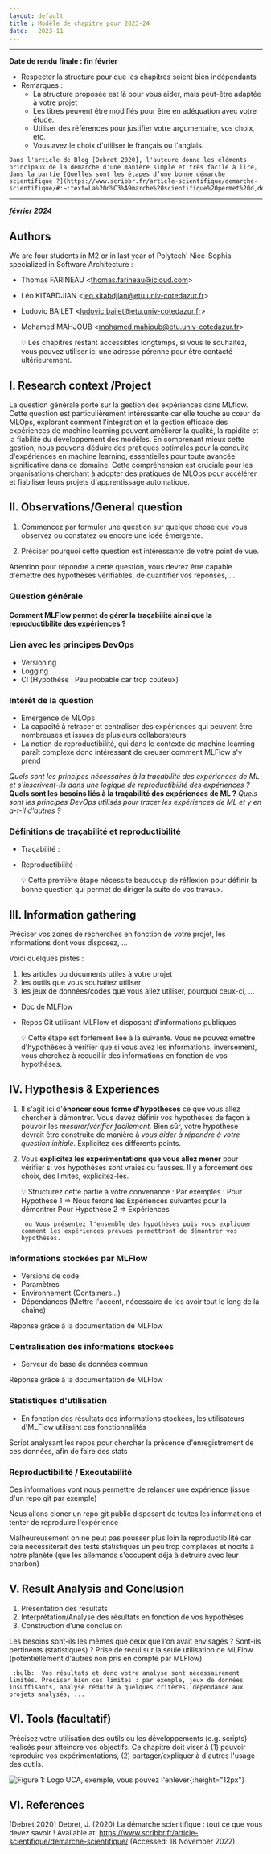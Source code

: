 ```yaml
---
layout: default
title : Modèle de chapitre pour 2023-24
date:   2023-11
---
```


---

   **Date de rendu finale : fin février**
   - Respecter la structure pour que les chapitres soient bien indépendants
   - Remarques :
        - La structure proposée est là pour vous aider, mais peut-être adaptée à votre projet
        - Les titres peuvent être modifiés pour être en adéquation avec votre étude. 
        - Utiliser des références pour justifier votre argumentaire, vos choix, etc.
        - Vous avez le choix d'utiliser le français ou l'anglais.

    Dans l'article de Blog [Debret 2020], l'auteure donne les éléments principaux de la démarche d'une manière simple et très facile à lire, dans la partie [Quelles sont les étapes d’une bonne démarche scientifique ?](https://www.scribbr.fr/article-scientifique/demarche-scientifique/#:~:text=La%20d%C3%A9marche%20scientifique%20permet%20d,de%20nouvelles%20hypoth%C3%A8ses%20%C3%A0%20tester.)

---

**_février 2024_**

## Authors

We are four students in M2 or in last year of Polytech' Nice-Sophia specialized in Software Architecture :

* Thomas FARINEAU &lt;thomas.farineau@icloud.com&gt;
* Léo KITABDJIAN &lt;leo.kitabdjian@etu.univ-cotedazur.fr&gt;
* Ludovic BAILET &lt;ludovic.bailet@etu.univ-cotedazur.fr&gt;
* Mohamed MAHJOUB &lt;mohamed.mahjoub@etu.univ-cotedazur.fr&gt;

     :bulb: Les chapitres restant accessibles longtemps, si vous le souhaitez, vous pouvez utiliser ici une adresse pérenne pour être contacté ultérieurement.

## I. Research context /Project

La question générale porte sur la gestion des expériences dans MLflow. Cette question est particulièrement intéressante car elle touche au cœur de MLOps, explorant comment l'intégration et la gestion efficace des expériences de machine learning peuvent améliorer la qualité, la rapidité et la fiabilité du développement des modèles. En comprenant mieux cette gestion, nous pouvons déduire des pratiques optimales pour la conduite d'expériences en machine learning, essentielles pour toute avancée significative dans ce domaine. Cette compréhension est cruciale pour les organisations cherchant à adopter des pratiques de MLOps pour accélérer et fiabiliser leurs projets d'apprentissage automatique.


## II. Observations/General question

1. Commencez par formuler une question sur quelque chose que vous observez ou constatez ou encore une idée émergente. 
    
2. Préciser pourquoi cette question est intéressante de votre point de vue.

Attention pour répondre à cette question, vous devrez être capable d'émettre des hypothèses vérifiables, de quantifier vos réponses, ...

### Question générale

#### Comment MLFlow permet de gérer la traçabilité ainsi que la reproductibilité des expériences ?

### Lien avec les principes DevOps
- Versioning
- Logging
- CI (Hypothèse : Peu probable car trop coûteux)

### Intérêt de la question
- Emergence de MLOps
- La capacité à retracer et centraliser des expériences qui peuvent être nombreuses et issues de plusieurs collaborateurs
- La notion de reproductibilité, qui dans le contexte de machine learning paraît complexe donc intéressant de creuser comment MLFlow s'y prend

_Quels sont les principes nécessaires à la traçabilité des expériences de ML et s'inscrivent-ils dans une logique de reproductibilité des expériences ?_
**Quels sont les besoins liés à la traçabilité des expériences de ML ?**
_Quels sont les principes DevOps utilisés pour tracer les expériences de ML et y en a-t-il d'autres ?_

### Définitions de traçabilité et reproductibilité
- Traçabilité :
- Reproductibilité : 

     :bulb: Cette première étape nécessite beaucoup de réflexion pour définir la bonne question qui permet de diriger la suite de vos travaux.

## III. Information gathering

Préciser vos zones de recherches en fonction de votre projet, les informations dont vous disposez, ... 

Voici quelques pistes : 

1. les articles ou documents utiles à votre projet 
2. les outils que vous souhaitez utiliser
3. les jeux de données/codes que vous allez utiliser, pourquoi ceux-ci, ...

- Doc de MLFlow
- Repos Git utilisant MLFlow et disposant d'informations publiques

     :bulb: Cette étape est fortement liée à la suivante. Vous ne pouvez émettre d'hypothèses à vérifier que si vous avez les informations. inversement, vous cherchez à recueillir des informations en fonction de vos hypothèses. 
 
## IV. Hypothesis & Experiences

1. Il s'agit ici d'**énoncer sous forme d'hypothèses** ce que vous allez chercher à démontrer. Vous devez définir vos hypothèses de façon à pouvoir les _mesurer/vérifier facilement._ Bien sûr, votre hypothèse devrait être construite de manière à _vous aider à répondre à votre question initiale_. Explicitez ces différents points.
2. Vous **explicitez les expérimentations que vous allez mener** pour vérifier si vos hypothèses sont vraies ou fausses. Il y a forcément des choix, des limites, explicitez-les.

     :bulb: Structurez cette partie à votre convenance : 
     Par exemples : 
        Pour Hypothèse 1 => 
            Nous ferons les Expériences suivantes pour la démontrer
        Pour Hypothèse 2 => Expériences 
        
        ou Vous présentez l'ensemble des hypothèses puis vous expliquer comment les expériences prévues permettront de démontrer vos hypothèses.

### Informations stockées par MLFlow

- Versions de code
- Paramètres
- Environnement (Containers...)
- Dépendances (Mettre l'accent, nécessaire de les avoir tout le long de la chaîne)

Réponse grâce à la documentation de MLFlow

### Centralisation des informations stockées

- Serveur de base de données commun

Réponse grâce à la documentation de MLFlow

### Statistiques d'utilisation

- En fonction des résultats des informations stockées, les utilisateurs d'MLFlow utilisent ces fonctionnalités

Script analysant les repos pour chercher la présence d'enregistrement de ces données, afin de faire des stats

### Reproductibilité / Executabilité

Ces informations vont nous permettre de relancer une expérience (issue d'un repo git par exemple)

Nous allons cloner un repo git public disposant de toutes les informations et tenter de reproduire l'expérience

Malheureusement on ne peut pas pousser plus loin la reproductibilité car cela nécessiterait des tests statistiques un peu trop complexes et nocifs à notre planète (que les allemands s'occupent déjà à détruire avec leur charbon)

## V. Result Analysis and Conclusion

1. Présentation des résultats
2. Interprétation/Analyse des résultats en fonction de vos hypothèses
3. Construction d’une conclusion 

Les besoins sont-ils les mêmes que ceux que l'on avait envisagés ? 
Sont-ils pertinents (statistiques) ?
Prise de recul sur la seule utilisation de MLFlow (potentiellement d'autres non pris en compte par MLFlow)


     :bulb:  Vos résultats et donc votre analyse sont nécessairement limités. Préciser bien ces limites : par exemple, jeux de données insuffisants, analyse réduite à quelques critères, dépendance aux projets analysés, ...

## VI. Tools \(facultatif\)

Précisez votre utilisation des outils ou les développements \(e.g. scripts\) réalisés pour atteindre vos objectifs. Ce chapitre doit viser à \(1\) pouvoir reproduire vos expérimentations, \(2\) partager/expliquer à d'autres l'usage des outils.

![Figure 1: Logo UCA, exemple, vous pouvez l'enlever](assets/images/logo_uca.png){:height="12px"}


## VI. References

[Debret 2020] Debret, J. (2020) La démarche scientifique : tout ce que vous devez savoir ! Available at: https://www.scribbr.fr/article-scientifique/demarche-scientifique/ (Accessed: 18 November 2022).


